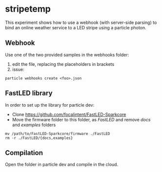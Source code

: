 # stripetemp
This experiment shows how to use a webhook (with server-side parsing) to bind an online
weather service to a LED stripe using a particle photon.

## Webhook
Use one of the two provided samples in the webhooks folder:

1. edit the file, replacing the placeholders in brackets
2. issue:
```
particle webhooks create <foo>.json
```

## FastLED library
In order to set up the library for particle dev:

* Clone https://github.com/focalintent/FastLED-Sparkcore
* Move the firmware folder to this folder, as _FastLED_ and remove _docs_ and _examples_ folders
```
mv /path/to/FastLED-Sparkcore/firmware ./FastLED
rm -r ./FastLED/{docs,examples}
```

## Compilation
Open the folder in particle dev and compile in the cloud.

